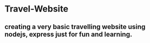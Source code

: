 # Travel-Website
## creating a very basic travelling website using nodejs, express just for fun and learning.
